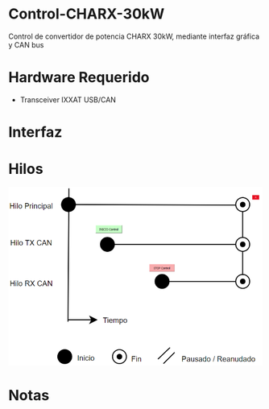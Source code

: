 # Control-CHARX-30kW
Control de convertidor de potencia CHARX 30kW, mediante interfaz gráfica y CAN bus

# Hardware Requerido
- Transceiver IXXAT USB/CAN

#  Interfaz

#  Hilos
![alt text](
https://github.com/juagald1/Control-CHARX-30kW/blob/main/Hilos_Aplicaci%C3%B3n.PNG)

#  Notas
